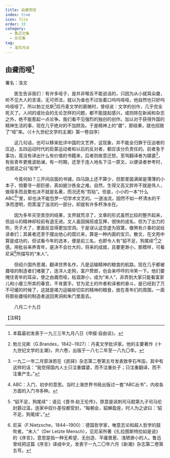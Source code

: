 ```yaml
---
title: 由聋而哑
index: true
icon: file
order: 33
category:
  - 鲁迅文集
  - 杂文集
tag:  
  - 准风月谈
---
```


## 由聋而哑[^①]

署名：洛文

　　医生告诉我们：有许多哑子，是并非喉舌不能说话的，只因为从小就耳朵聋，听不见大人的言语，无可师法，就以为谁也不过张着口呜呜哑哑，他自然也只好呜呜哑哑了。所以勃兰兑斯[^②]叹丹麦文学的衰微时，曾经说：文学的创作，几乎完全死灭了。人间的或社会的无论怎样的问题，都不能提起感兴，或则除在新闻和杂志之外，绝不能惹起一点论争。我们看不见强烈的独创的创作。加以对于获得外国的精神生活的事，现在几乎绝对的不加顾及。于是精神上的“聋”，那结果，就也招致了“哑”来。（《十九世纪文学的主潮》第一卷自序）

　　这几句话，也可以移来批评中国的文艺界，这现象，并不能全归罪于压迫者的压迫，五四运动时代的启蒙运动者和以后的反对者，都应该分负责任的。前者急于事功，竟没有译出什么有价值的书籍来，后者则故意迁怒，至骂翻译者为媒婆[^③]，有些青年更推波助澜，有一时期，还至于连人地名下注一原文，以便读者参考时，也就诋之曰“衒学”。

　　今竟何如？三开间店面的书铺，四马路上还不算少，但那里面满架是薄薄的小本子，倘要寻一部巨册，真如披沙拣金之难。自然，生得又高又胖并不就是伟人，做得多而且繁也决不就是名著，而况还有“剪贴”。但是，小小的一本“什么ABC[^④]”里，却也决不能包罗一切学术文艺的。一道浊流，固然不如一杯清水的干净而澄明，但蒸溜了浊流的一部分，却就有许多杯净水在。

　　因为多年买空卖空的结果，文界就荒凉了，文章的形式虽然比较的整齐起来，但战斗的精神却较前有退无进。文人虽因捐班或互捧，很快的成名，但为了出力的吹，壳子大了，里面反显得更加空洞。于是误认这空虚为寂寞，像煞有介事的说给读者们；其甚者还至于摆出他心的腐烂来，算是一种内面的宝贝。散文，在文苑中算是成功的，但试看今年的选本，便是前三名，也即令人有“貂不足，狗尾续”[^⑤]之感。用秕谷来养青年，是决不会壮大的，将来的成就，且要更渺小，那模样，可看尼采[^⑥]所描写的“末人”。

　　但绍介国外思潮，翻译世界名作，凡是运输精神的粮食的航路，现在几乎都被聋哑的制造者们堵塞了，连洋人走狗，富户赘郎，也会来哼哼的冷笑一下。他们要掩住青年的耳朵，使之由聋而哑，枯涸渺小，成为“末人”，非弄到大家只能看富家儿和小瘪三所卖的春宫，不肯罢手。甘为泥土的作者和译者的奋斗，是已经到了万不可缓的时候了，这就是竭力运输些切实的精神的粮食，放在青年们的周围，一面将那些聋哑的制造者送回黑洞和朱门里面去。

　　八月二十九日

【注释】

[^①]:本篇最初发表于一九三三年九月八日《申报·自由谈》。

[^②]:勃兰兑斯（G.Brandes，1842─1927）：丹麦文学批评家。他的主要著作《十九世纪文学的主潮》，共六卷，出版于一八七二年至一八九〇年。

[^③]:一九二一年二月郭沫若在《民铎》杂志第二卷第五号发表致李石岑函，其中有这样的话：“我觉得国内人士只注重媒婆，而不注重处子；只注重翻译，而不注重产生。”

[^④]:ABC：入门、初步的意思。当时上海世界书局出版过一套“ABC丛书”，内收各方面的入门书多种。

[^⑤]:“貂不足，狗尾续”：语见《晋书·赵王伦传》，原意是讽刺司马懿第九子司马伦封爵过滥，连家中奴仆差役都受封，“每朝会，貂蝉盈座，时人为之谚曰：‘貂不足，狗尾续’。”

[^⑥]:尼采（F.Nietzsche，1844─1900）：德国哲学家，唯意志论和超人哲学的鼓吹者。“末人”（Der Letzte Mensch），见尼采所著《扎拉图斯特拉如是说》的《序言》，意思是指一种无希望、无创造、平庸畏葸、浅陋渺小的人。鲁迅曾经把这篇《序言》译成中文，发表于一九二〇年六月《新潮》杂志第二卷第五号。
